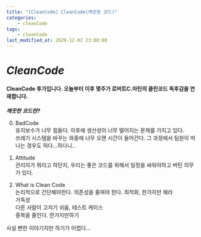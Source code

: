 ```yaml
---
title: "[CleanCode] CleanCode(깨끗한 코드)"
categories:
    - cleanCode
tags:
    - cleanCode
last_modified_at: 2020-12-02 23:00:00
---
```

# *CleanCode*

#### CleanCode 후가입니다. 오늘부터 이후 몇주가 로버트C.마틴의 클린코드 독후감을 연재합니다.  <br>
***깨끗한 코드란?***

0. BadCode<br>
    유지보수가 너무 힘들다. 이후에 생산성이 너무 떨어지는 문제를 가지고 있다.<br>
    쓰레기 시스템을 바꾸는 와중에 너무 오랜 시간이 들어간다. 그 과정에서 팀원이 떠나는 경우도 허다...하다니..<br>

1. Attitude<br>
    관리자가 뭐라고 하던지, 우리는 좋은 코드를 위해서 일정을 싸워야하고 버틴 의무가 있다.

2. What is Clean Code<br>
    논리적으로 간단해야한다. 의존성을 줄여야 한다. 최적화, 한가지만 해라<br>
    가독성<br>
    다른 사람이 고치기 쉬움, 테스트 케이스<br>
    중복을 줄인다. 한가지만하기

사실 뻔한 이야기지만 하기가 어렵다...